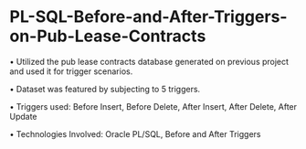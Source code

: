 # PL-SQL-Before-and-After-Triggers-on-Pub-Lease-Contracts

• Utilized the pub lease contracts database generated on previous project and used it for trigger scenarios.

• Dataset was featured by subjecting to 5 triggers.

• Triggers used: Before Insert, Before Delete, After Insert, After Delete, After Update

• Technologies Involved: Oracle PL/SQL, Before and After Triggers
